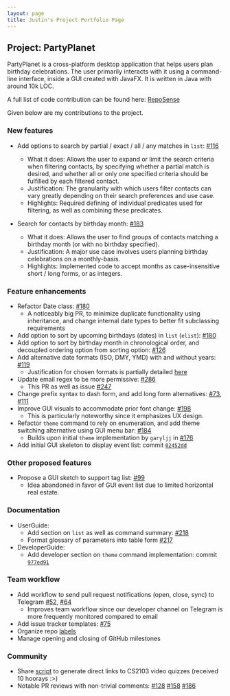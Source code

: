 ```yaml
---
layout: page
title: Justin's Project Portfolio Page
---
```


## Project: PartyPlanet

PartyPlanet is a cross-platform desktop application that helps users plan birthday celebrations.
The user primarily interacts with it using a command-line interface, inside a GUI created with JavaFX.
It is written in Java with around 10k LOC.

A full list of code contribution can be found here:
[RepoSense](https://nus-cs2103-ay2021s2.github.io/tp-dashboard/?search=pyuxiang&breakdown=true)

Given below are my contributions to the project.

### New features

- Add options to search by partial / exact / all / any matches in `list`:
  [\#116](https://github.com/AY2021S2-CS2103-W16-3/tp/pull/116)
  * What it does:
    Allows the user to expand or limit the search criteria when filtering contacts, by specifying whether a partial match
    is desired, and whether all or only one specified criteria should be fulfilled by each filtered contact.
  * Justification:
    The granularity with which users filter contacts can vary greatly depending on their search preferences and
    use case.
  * Highlights:
    Required defining of individual predicates used for filtering, as well as combining these predicates.
    
- Search for contacts by birthday month:
  [\#183](https://github.com/AY2021S2-CS2103-W16-3/tp/pull/183)
  * What it does:
    Allows the user to find groups of contacts matching a birthday month (or with no birthday specified).
  * Justification:
    A major use case involves users planning birthday celebrations on a monthly-basis.
  * Highlights:
    Implemented code to accept months as case-insensitive short / long forms, or as integers.

### Feature enhancements

- Refactor Date class:
  [\#180](https://github.com/AY2021S2-CS2103-W16-3/tp/pull/180)
  * A noticeably big PR, to minimize duplicate functionality using inheritance, and change internal date types
    to better fit subclassing requirements
- Add option to sort by upcoming birthdays (dates) in `list` (`elist`):
  [\#180](https://github.com/AY2021S2-CS2103-W16-3/tp/pull/180)
- Add option to sort by birthday month in chronological order, and decoupled ordering option from sorting option:
  [\#126](https://github.com/AY2021S2-CS2103-W16-3/tp/pull/126)
- Add alternative date formats (ISO, DMY, YMD) with and without years:
  [\#119](https://github.com/AY2021S2-CS2103-W16-3/tp/pull/119)
  * Justification for chosen formats is partially detailed [here](https://github.com/AY2021S2-CS2103-W16-3/tp/issues/91#issuecomment-797487476)
- Update email regex to be more permissive:
  [\#286](https://github.com/AY2021S2-CS2103-W16-3/tp/pull/286)
  * This PR as well as issue [\#247](https://github.com/AY2021S2-CS2103-W16-3/tp/issues/247)
- Change prefix syntax to dash form, and add long form alternatives:
  [\#73](https://github.com/AY2021S2-CS2103-W16-3/tp/pull/73),
  [\#111](https://github.com/AY2021S2-CS2103-W16-3/tp/pull/111)
- Improve GUI visuals to accommodate prior font change:
  [\#198](https://github.com/AY2021S2-CS2103-W16-3/tp/pull/198)
  * This is particularly noteworthy since it emphasizes UX design.
- Refactor `theme` command to rely on enumeration, and add theme switching alternative using GUI menu bar:
  [\#184](https://github.com/AY2021S2-CS2103-W16-3/tp/pull/184)
  * Builds upon initial `theme` implementation by `garyljj` in [\#176](https://github.com/AY2021S2-CS2103-W16-3/tp/pull/176)
- Add initial GUI skeleton to display event list:
  commit [`02452dd`](https://github.com/AY2021S2-CS2103-W16-3/tp/commit/02452dd58c89a77c79a7f3b2597eb2580a845a65)

### Other proposed features

- Propose a GUI sketch to support tag list:
  [\#99](https://github.com/AY2021S2-CS2103-W16-3/tp/pull/99)
  * Idea abandoned in favor of GUI event list due to limited horizontal real estate.

### Documentation

- UserGuide:
  * Add section on `list` as well as command summary: [\#218](https://github.com/AY2021S2-CS2103-W16-3/tp/pull/218)
  * Format glossary of parameters into table form [\#217](https://github.com/AY2021S2-CS2103-W16-3/tp/pull/217)
- DeveloperGuide:
  * Add developer section on `theme` command implementation:
    commit [`977ed91`](https://github.com/AY2021S2-CS2103-W16-3/tp/commit/977ed91ee207e33b4e56353822b76d17e2ba436e)

### Team workflow

- Add workflow to send pull request notifications (open, close, sync) to Telegram
  [\#52](https://github.com/AY2021S2-CS2103-W16-3/tp/pull/52),
  [\#64](https://github.com/AY2021S2-CS2103-W16-3/tp/pull/64)
  * Improves team workflow since our developer channel on Telegram is more frequently monitored compared to email
- Add issue tracker templates:
  [\#75](https://github.com/AY2021S2-CS2103-W16-3/tp/pull/75)
- Organize repo [labels](https://github.com/AY2021S2-CS2103-W16-3/tp/labels)
- Manage opening and closing of GitHub milestones

### Community

- Share [script](https://github.com/nus-cs2103-AY2021S2/forum/issues/29)
  to generate direct links to CS2103 video quizzes (received 10 hoorays :>)
- Notable PR reviews with non-trivial comments:
  [\#128](https://github.com/AY2021S2-CS2103-W16-3/tp/pull/128)
  [\#158](https://github.com/AY2021S2-CS2103-W16-3/tp/pull/158)
  [\#186](https://github.com/AY2021S2-CS2103-W16-3/tp/pull/186)
